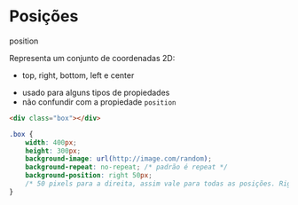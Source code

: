 # Posições 

position

Representa um conjunto de coordenadas 2D: 
- top, right, bottom, left e center
* usado para alguns tipos de propiedades
* não confundir com a propiedade `position`

```html
<div class="box"></div>
```

```css
.box {
    width: 400px;
    height: 300px;
    background-image: url(http://image.com/random);
    background-repeat: no-repeat; /* padrão é repeat */
    background-position: right 50px;
    /* 50 pixels para a direita, assim vale para todas as posições. Right, top, bottom, left e center */
}
```

